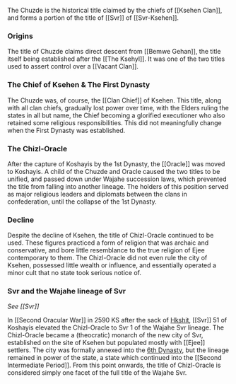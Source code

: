 The Chuzde is the historical title claimed by the chiefs of [[Ksehen Clan]], and forms a portion of the title of [[Svr]] of [[Svr-Ksehen]]. 
### Origins
The title of Chuzde claims direct descent from [[Bemwe Gehan]], the title itself being established after the [[The Ksehyl]]. It was one of the two titles used to assert control over a [[Vacant Clan]].
### The Chief of Ksehen & The First Dynasty
The Chuzde was, of course, the [[Clan Chief]] of Ksehen. This title, along with all clan chiefs, gradually lost power over time, with the Elders ruling the states in all but name, the Chief becoming a glorified executioner who also retained some religious responsibilities. This did not meaningfully change when the First Dynasty was established.
### The Chizl-Oracle
After the capture of Koshayis by the 1st Dynasty, the [[Oracle]] was moved to Koshayis. A child of the Chuzde and Oracle caused the two titles to be unified, and passed down under Wajahe succession laws, which prevented the title from falling into another lineage. The holders of this position served as major religious leaders and diplomats between the clans in confederation, until the collapse of the 1st Dynasty.
### Decline
Despite the decline of Ksehen, the title of Chizl-Oracle continued to be used. These figures practiced a form of religion that was archaic and conservative, and bore little resemblance to the true religion of Ejee contemporary to them. The Chizl-Oracle did not even rule the city of Ksehen, possessed little wealth or influence, and essentially operated a minor cult that no state took serious notice of. 
### Svr and the Wajahe lineage of Svr
*See [[Svr]]*

In [[Second Oracular War]] in 2590 KS after the sack of [Hkshit](Hkshit%20(City)), [[Svr]] 51 of Koshayis elevated the Chizl-Oracle to Svr 1 of the Wajahe Svr lineage. The Chizl-Oracle became a (theocratic) monarch of the new city of Svr, established on the site of Ksehen but populated mostly with [[Ejee]] settlers. The city was formally annexed into the [6th Dynasty](Tsepwe%20Clan#6th%20Dynasty), but the lineage remained in power of the state, a state which continued into the [[Second Intermediate Period]]. From this point onwards, the title of Chizl-Oracle is considered simply one facet of the full title of the Wajahe Svr.